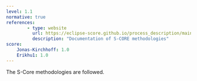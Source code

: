 ```yaml
---
level: 1.1
normative: true
references:
        - type: website
          url: https://eclipse-score.github.io/process_description/main/general_concepts/score_review_concept.html
          description: "Documentation of S-CORE methodologies"
score:
    Jonas-Kirchhoff: 1.0
    Erikhu1: 1.0
---
```


The S-Core methodologies are followed.